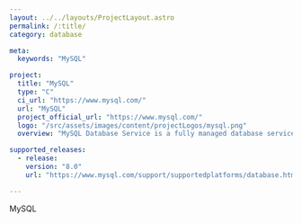 ```yaml
---
layout: ../../layouts/ProjectLayout.astro
permalink: /:title/
category: database

meta:
  keywords: "MySQL"

project:
  title: "MySQL"
  type: "C"
  ci_url: "https://www.mysql.com/"
  url: "MySQL"
  project_official_url: "https://www.mysql.com/"
  logo: "/src/assets/images/content/projectLogos/mysql.png"
  overview: "MySQL Database Service is a fully managed database service to deploy cloud-native applications. HeatWave, an integrated, high-performance query accelerator boosts MySQL performance by 5400x."

supported_releases:
  - release:
    version: "8.0"
    url: "https://www.mysql.com/support/supportedplatforms/database.html"

---
```


<p>MySQL</p>
